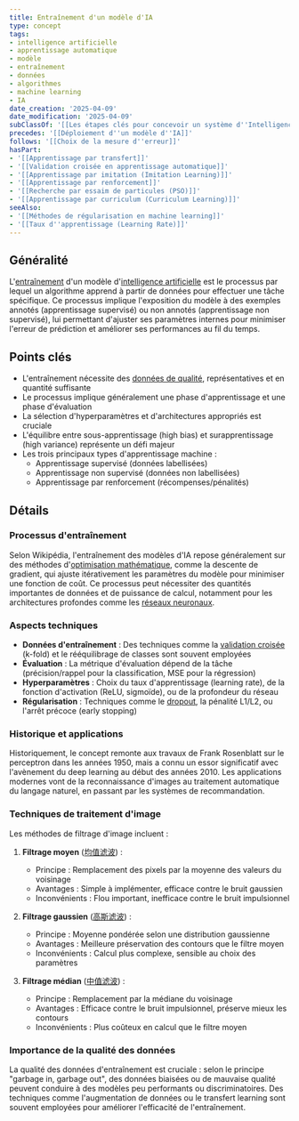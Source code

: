 ```yaml
---
title: Entraînement d'un modèle d'IA
type: concept
tags:
- intelligence artificielle
- apprentissage automatique
- modèle
- entraînement
- données
- algorithmes
- machine learning
- IA
date_creation: '2025-04-09'
date_modification: '2025-04-09'
subClassOf: '[[Les étapes clés pour concevoir un système d''Intelligence Artificielle]]'
precedes: '[[Déploiement d''un modèle d''IA]]'
follows: '[[Choix de la mesure d''erreur]]'
hasPart:
- '[[Apprentissage par transfert]]'
- '[[Validation croisée en apprentissage automatique]]'
- '[[Apprentissage par imitation (Imitation Learning)]]'
- '[[Apprentissage par renforcement]]'
- '[[Recherche par essaim de particules (PSO)]]'
- '[[Apprentissage par curriculum (Curriculum Learning)]]'
seeAlso:
- '[[Méthodes de régularisation en machine learning]]'
- '[[Taux d''apprentissage (Learning Rate)]]'
---
```

## Généralité

L'[entraînement](https://fr.wikipedia.org/wiki/Apprentissage_automatique) d'un modèle d'[intelligence artificielle](https://fr.wikipedia.org/wiki/Intelligence_artificielle) est le processus par lequel un algorithme apprend à partir de données pour effectuer une tâche spécifique. Ce processus implique l'exposition du modèle à des exemples annotés (apprentissage supervisé) ou non annotés (apprentissage non supervisé), lui permettant d'ajuster ses paramètres internes pour minimiser l'erreur de prédiction et améliorer ses performances au fil du temps.

## Points clés

- L'entraînement nécessite des [données de qualité](https://fr.wikipedia.org/wiki/Qualit%C3%A9_des_donn%C3%A9es), représentatives et en quantité suffisante
- Le processus implique généralement une phase d'apprentissage et une phase d'évaluation
- La sélection d'hyperparamètres et d'architectures appropriés est cruciale
- L'équilibre entre sous-apprentissage (high bias) et surapprentissage (high variance) représente un défi majeur
- Les trois principaux types d'apprentissage machine :
  - Apprentissage supervisé (données labellisées)
  - Apprentissage non supervisé (données non labellisées)
  - Apprentissage par renforcement (récompenses/pénalités)

## Détails

### Processus d'entraînement
Selon Wikipédia, l'entraînement des modèles d'IA repose généralement sur des méthodes d'[optimisation mathématique](https://fr.wikipedia.org/wiki/Optimisation_(math%C3%A9matiques)), comme la descente de gradient, qui ajuste itérativement les paramètres du modèle pour minimiser une fonction de coût. Ce processus peut nécessiter des quantités importantes de données et de puissance de calcul, notamment pour les architectures profondes comme les [réseaux neuronaux](https://fr.wikipedia.org/wiki/R%C3%A9seau_de_neurone).

### Aspects techniques
- **Données d'entraînement** : Des techniques comme la [validation croisée](https://fr.wikipedia.org/wiki/Validation_crois%C3%A9e_(statistiques)) (k-fold) et le rééquilibrage de classes sont souvent employées
- **Évaluation** : La métrique d'évaluation dépend de la tâche (précision/rappel pour la classification, MSE pour la régression)
- **Hyperparamètres** : Choix du taux d'apprentissage (learning rate), de la fonction d'activation (ReLU, sigmoïde), ou de la profondeur du réseau
- **Régularisation** : Techniques comme le [dropout](https://fr.wikipedia.org/wiki/Dropout), la pénalité L1/L2, ou l'arrêt précoce (early stopping)

### Historique et applications
Historiquement, le concept remonte aux travaux de Frank Rosenblatt sur le perceptron dans les années 1950, mais a connu un essor significatif avec l'avènement du deep learning au début des années 2010. Les applications modernes vont de la reconnaissance d'images au traitement automatique du langage naturel, en passant par les systèmes de recommandation.

### Techniques de traitement d'image
Les méthodes de filtrage d'image incluent :

1. **Filtrage moyen** ([均值滤波](https://fr.wikipedia.org/wiki/Filtre_moyenneur)) :
   - Principe : Remplacement des pixels par la moyenne des valeurs du voisinage
   - Avantages : Simple à implémenter, efficace contre le bruit gaussien
   - Inconvénients : Flou important, inefficace contre le bruit impulsionnel

2. **Filtrage gaussien** ([高斯滤波](https://fr.wikipedia.org/wiki/Filtre_gaussien)) :
   - Principe : Moyenne pondérée selon une distribution gaussienne
   - Avantages : Meilleure préservation des contours que le filtre moyen
   - Inconvénients : Calcul plus complexe, sensible au choix des paramètres

3. **Filtrage médian** ([中值滤波](https://fr.wikipedia.org/wiki/Filtre_m%C3%A9dian)) :
   - Principe : Remplacement par la médiane du voisinage
   - Avantages : Efficace contre le bruit impulsionnel, préserve mieux les contours
   - Inconvénients : Plus coûteux en calcul que le filtre moyen

### Importance de la qualité des données
La qualité des données d'entraînement est cruciale : selon le principe "garbage in, garbage out", des données biaisées ou de mauvaise qualité peuvent conduire à des modèles peu performants ou discriminatoires. Des techniques comme l'augmentation de données ou le transfert learning sont souvent employées pour améliorer l'efficacité de l'entraînement.